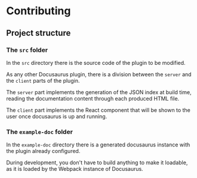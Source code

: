 # Contributing

## Project structure

### The `src` folder
In the `src` directory there is the source code of the plugin to be modified.

As any other Docusaurus plugin, there is a division between the `server` and the `client` parts of the plugin.

The `server` part implements the generation of the JSON index at build time, reading the documentation content through each produced HTML file.

The `client` part implements the React component that will be shown to the user once docusaurus is up and running.

### The `example-doc` folder
In the `example-doc` directory there is a generated docusaurus instance with the plugin already configured.

During development, you don't have to build anything to make it loadable, as it is loaded by the Webpack instance of Docusaurus.
